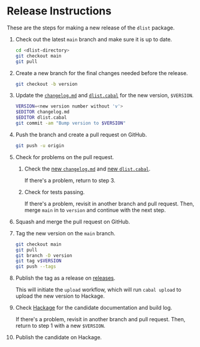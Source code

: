 # Release Instructions

These are the steps for making a new release of the `dlist` package.

1. Check out the latest `main` branch and make sure it is up to date.

   ```sh
   cd <dlist-directory>
   git checkout main
   git pull
   ```

2. Create a new branch for the final changes needed before the release.


   ```sh
   git checkout -b version
   ```

3. Update the [`changelog.md`][] and [`dlist.cabal`][] for the new version,
   `$VERSION`.

   ```sh
   VERSION=<new version number without 'v'>
   $EDITOR changelog.md
   $EDITOR dlist.cabal
   git commit -am "Bump version to $VERSION"
   ```

4. Push the branch and create a pull request on GitHub.

   ```sh
   git push -u origin
   ```

5. Check for problems on the pull request.

   1. Check the [new `changelog.md`][] and [new `dlist.cabal`][].

      If there's a problem, return to step 3.

   2. Check for tests passing.

      If there's a problem, revisit in another branch and pull request. Then,
      merge `main` in to `version` and continue with the next step.

6. Squash and merge the pull request on GitHub.

7. Tag the new version on the `main` branch.

   ```sh
   git checkout main
   git pull
   git branch -D version
   git tag v$VERSION
   git push --tags
   ```

8. Publish the tag as a release on [releases][].

   This will initiate the `upload` workflow, which will run `cabal upload` to
   upload the new version to Hackage.

9. Check [Hackage][] for the candidate documentation and build log.

   If there's a problem, revisit in another branch and pull request. Then,
   return to step 1 with a new `$VERSION`.

10. Publish the candidate on Hackage.

[Hackage]: https://hackage.haskell.org/package/dlist
[`changelog.md`]: ./changelog.md
[`dlist.cabal`]: ./dlist.cabal
[new `changelog.md`]: https://github.com/spl/dlist/blob/version/changelog.md
[new `dlist.cabal`]: https://github.com/spl/dlist/blob/version/dlist.cabal
[releases]: https://github.com/spl/dlist/releases
